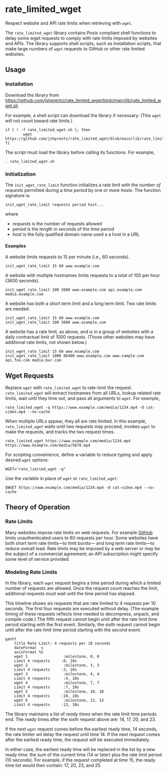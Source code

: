 # rate_limited_wget
Respect website and API rate limits when retrieving with ```wget```.

The ```rate_limited_wget``` library contains Posix compliant shell functions to delay
some wget requests to comply with rate limits imposed by websites and APIs.
The library supports shell scripts, such as installation scripts, that make large numbers
of ```wget``` requests to GitHub or other rate limited websites.

## Usage

### Installation

Download the library from https://github.com/jshprentz/rate_limited_wget/blob/main/lib/rate_limited_wget.sh

For example, a shell script can download the library if necessary. (This ```wget``` will not count toward
rate limits.)
```shell
if [ ! -f rate_limited_wget.sh ]; then
        wget https://github.com/jshprentz/rate_limited_wget/blob/main/lib/rate_limited_wget.sh
fi
```

The script must load the library before calling its functions. For example,
```shell
. rate_limited_wget.sh
```

### Initialization

The ```init_wget_rate_limit``` function initializes a rate limit with the _number of requests_
permitted during a _time period_ by one or more _hosts._
The function signature is:
```shell
init_wget_rate_limit requests period host...
```
where
- _requests_ is the number of requests allowed
- _period_ is the length in seconds of the time period
- _host_ is the fully qualified domain name used a a host in a URL

#### Examples

A website limits requests to 15 per minute (i.e., 60 seconds).
```shell
init_wget_rate_limit 15 60 www.example.com
```

A website with multiple hostnames limits requests to a total of 100 per hour (3600 seconds).
```shell
init_wget_rate_limit 100 3600 www.example.com api.example.com media.example.com
```

A website has both a short term limit and a long term limit. Two rate limits are needed.
```shell
init_wget_rate_limit 15 60 www.example.com
init_wget_rate_limit 100 3600 www.example.com
```

A website has a rate limit, as above, and is in a group of websites with a daily contractual
limit of 1000 requests. (Those other websites may have additional rate limits, not shown below.)
```shell
init_wget_rate_limit 15 60 www.example.com
init_wget_rate_limit 1000 86400 www.example.com www.sample.com api.foo.com media.bar.com
```

## Wget Requests

Replace ```wget``` with ```rate_limited_wget``` to rate-limit the request.
```rate_limited_wget``` will extract hostnames from all URLs, lookup related rate limits,
wait until they time out, and pass all arguments to ```wget```.
For example,
```shell
rate_limited_wget -q https://www.example.com/media/1234.mp4 -O cat-video.mp4 --no-cache
```

When multiple URLs appear, they all are rate limited.
In this example, ```rate_limited_wget``` waits until two requests may proceed, invokes ```wget```
to make the requests, and tracks the two request times.
```shell
rate_limited_wget https://www.example.com/media/1234.mp4 https://www.example.com/media/5678.mp4
```

For scripting convenience, define a variable to reduce typing and apply desired ```wget``` options:
```shell
WGET="rate_limited_wget -q"
```
Use the variable in place of ```wget``` or ```rate_limited_wget```:
```shell
$WGET https://www.example.com/media/1234.mp4 -O cat-video.mp4 --no-cache
```
## Theory of Operation

### Rate Limits

Many websites impose rate limits on web requests.
For example [GitHub](https://docs.github.com/en/rest/using-the-rest-api/rate-limits-for-the-rest-api?apiVersion=2022-11-28#primary-rate-limit-for-unauthenticated-users)
limits unauthenticated users to 60 requests per hour.
Some websites have both short term rate limits—to limit bursts— and long term rate limits—to reduce overall load.
Rate limits may be imposed by a web server or may be the subject of a commercial agreement; an API subscription might
specify some level of service provided.

### Modeling Rate Limits

In the library, each ```wget``` request begins a time period during which a limited number of requests are allowed.
Once the request count reaches the limit, additional requests must wait until the time period has elapsed.

This timeline shows six requests that are rate limited to 4 requests per 10 seconds.
The first four requests are executed without delay.
(The example timing of these requests reflects time needed to decompress, unpack, and compile code.)
The fifth request cannot begin until after the rate limit time period starting with the first event.
Similarly, the sixth request cannot begin until after the rate limit time period starting with the second event.

```mermaid
gantt
    title Rate Limit: 4 requests per 10 seconds
    dateFormat  s
    axisFormat %S
    wget 1                :milestone, 0, 0
    Limit 4 requests     :0, 10s
    wget 2                :milestone, 3, 3
    Limit 4 requests     :3, 10s
    wget 3                :milestone, 4, 4
    Limit 4 requests      :4, 10s
    wget 4                :milestone, 7, 7
    Limit 4 requests      :7, 10s
    wget 5                :milestone, 10, 10
    Limit 4 requests     :10, 10s
    wget 6                :milestone, 13, 13
    Limit 4 requests     :13, 10s
```

The library maintains a list of _ready times_ when the rate limit time periods end.
The ready times after the sixth request above are: 14, 17, 20, and 23.

If the next ```wget``` request comes before the earliest ready time, 14 seconds, the
rate limiter wil delay the request until time 14.
If the next request comes after the earliest ready time, the request will be executed immediately.

In either case, the earliest ready time will be replaced in the list by a new ready time:
the sum of the current time (14 or later) plus the rate limit period (10 seconds).
For example, if the request completed at time 15, the ready time list would then contain:
17, 20, 23, and 25.
